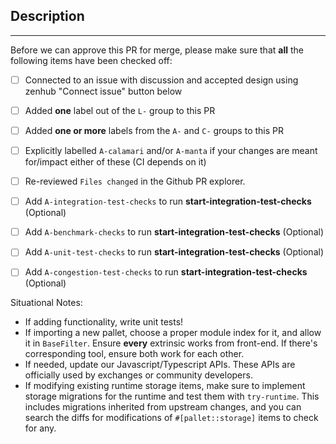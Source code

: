 ## Description

---

Before we can approve this PR for merge, please make sure that **all** the following items have been checked off:
- [ ] Connected to an issue with discussion and accepted design using zenhub "Connect issue" button below
- [ ] Added **one** label out of the `L-` group to this PR
- [ ] Added **one or more** labels from the `A-` and `C-` groups to this PR
- [ ] Explicitly labelled `A-calamari` and/or `A-manta` if your changes are meant for/impact either of these (CI depends on it)
- [ ] Re-reviewed `Files changed` in the Github PR explorer.
- [ ] Add `A-integration-test-checks` to run **start-integration-test-checks** (Optional)
- [ ] Add `A-benchmark-checks` to run **start-integration-test-checks** (Optional)
- [ ] Add `A-unit-test-checks` to run **start-integration-test-checks** (Optional)
- [ ] Add `A-congestion-test-checks` to run **start-integration-test-checks** (Optional)


Situational Notes:
- If adding functionality, write unit tests!
- If importing a new pallet, choose a proper module index for it, and allow it in `BaseFilter`. Ensure **every** extrinsic works from front-end. If there's corresponding tool, ensure both work for each other.
- If needed, update our Javascript/Typescript APIs. These APIs are officially used by exchanges or community developers.
- If modifying existing runtime storage items, make sure to implement storage migrations for the runtime and test them with `try-runtime`. This includes migrations inherited from upstream changes, and you can search the diffs for modifications of `#[pallet::storage]` items to check for any.
